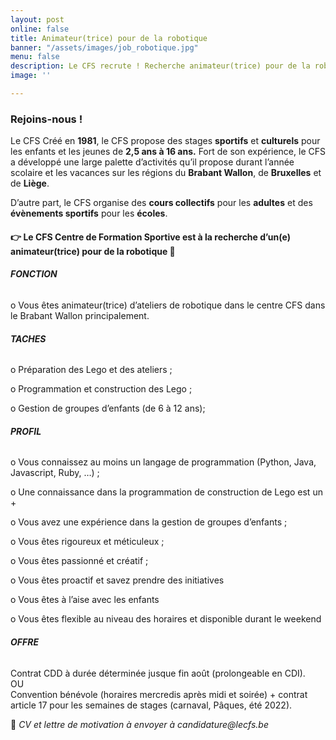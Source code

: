 ```yaml
---
layout: post
online: false
title: Animateur(trice) pour de la robotique
banner: "/assets/images/job_robotique.jpg"
menu: false
description: Le CFS recrute ! Recherche animateur(trice) pour de la robotique
image: ''

---
```

### Rejoins-nous !

Le CFS Créé en **1981**, le CFS propose des stages **sportifs** et **culturels** pour les enfants et les jeunes de **2,5 ans à 16 ans.** Fort de son expérience, le CFS a développé une large palette d’activités qu’il propose durant l’année scolaire et les vacances sur les régions du **Brabant Wallon**, de **Bruxelles** et de **Liège**.

D’autre part, le CFS organise des **cours collectifs** pour les **adultes** et des **évènements sportifs** pour les **écoles**.

#### 👉 Le CFS Centre de Formation Sportive est à la recherche d’un(e) **animateur(trice) pour de la robotique** 🤖

###### **FONCTION**

o Vous êtes animateur(trice) d’ateliers de robotique dans le centre CFS dans le Brabant Wallon principalement.

###### **TACHES**

o Préparation des Lego et des ateliers ;

o Programmation et construction des Lego ;

o Gestion de groupes d’enfants (de 6 à 12 ans);

###### **PROFIL**

o Vous connaissez au moins un langage de programmation (Python, Java, Javascript, Ruby, …) ;

o Une connaissance dans la programmation de construction de Lego est un +

o Vous avez une expérience dans la gestion de groupes d’enfants ;

o Vous êtes rigoureux et méticuleux ;

o Vous êtes passionné et créatif ;

o Vous êtes proactif et savez prendre des initiatives

o Vous êtes à l’aise avec les enfants

o Vous êtes flexible au niveau des horaires et disponible durant le weekend

###### **OFFRE**

Contrat CDD à durée déterminée jusque fin août (prolongeable en CDI).  
OU  
Convention bénévole (horaires mercredis après midi et soirée) + contrat article 17 pour les semaines de stages (carnaval, Pâques, été 2022).

📩 _CV et lettre de motivation à envoyer à_ _candidature@lecfs.be_
